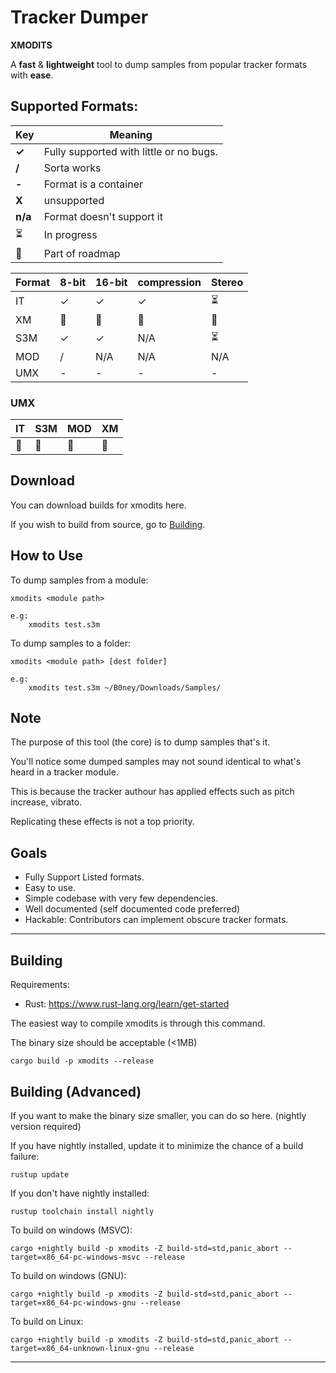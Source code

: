 # Tracker Dumper

**XMODITS**

A **fast** & **lightweight** tool to dump samples from popular tracker formats with **ease**.

## Supported Formats:

|Key| Meaning|
|---|---|
|**✓** | Fully supported with little or no bugs.|
| **/** | Sorta works|
| **-** | Format is a container|
| **X** | unsupported |
| **n/a** | Format doesn't support it|
| ⏳ | In progress|
| 🚧 | Part of roadmap |

|Format| 8-bit| 16-bit| compression|Stereo|
| --- | --- | --- | --- | --- |
|IT| ✓|✓|✓|⏳|
| XM  | 🚧| 🚧| 🚧| 🚧|
| S3M | ✓| ✓| N/A| ⏳|
| MOD | /| N/A| N/A| N/A|
| UMX | -| -| -| -|

### UMX
| IT | S3M | MOD | XM | 
| ---| --- | --- | ---| 
| 🚧 |🚧  | 🚧  | 🚧 |

## Download
You can download builds for xmodits here.

If you wish to build from source, go to [Building](#building).

## How to Use
To dump samples from a module:
```
xmodits <module path>

e.g:
    xmodits test.s3m
```
To dump samples to a folder:
```
xmodits <module path> [dest folder]

e.g:
    xmodits test.s3m ~/B0ney/Downloads/Samples/
```

## Note
The purpose of this tool (the core) is to dump samples that's it.

You'll notice some dumped samples may not sound identical to what's heard in a tracker module. 

This is because the tracker authour has applied effects such as pitch increase, vibrato.

Replicating these effects is not a top priority. 

## Goals
* Fully Support Listed formats.
* Easy to use.
* Simple codebase with very few dependencies. 
* Well documented (self documented code preferred)
* Hackable: Contributors can implement obscure tracker formats. 

---
## Building
Requirements: 
* Rust: https://www.rust-lang.org/learn/get-started

The easiest way to compile xmodits is through this command.

The binary size should be acceptable (<1MB)

```
cargo build -p xmodits --release
```

## Building (Advanced)
If you want to make the binary size smaller, you can do so here. (nightly version required)

If you have nightly installed, update it to minimize the chance of a build failure:
```
rustup update
```
If you don't have nightly installed:
```
rustup toolchain install nightly
```

To build on windows (MSVC):
```
cargo +nightly build -p xmodits -Z build-std=std,panic_abort --target=x86_64-pc-windows-msvc --release
```
To build on windows (GNU):
```
cargo +nightly build -p xmodits -Z build-std=std,panic_abort --target=x86_64-pc-windows-gnu --release
```


To build on Linux:
```
cargo +nightly build -p xmodits -Z build-std=std,panic_abort --target=x86_64-unknown-linux-gnu --release
```

---